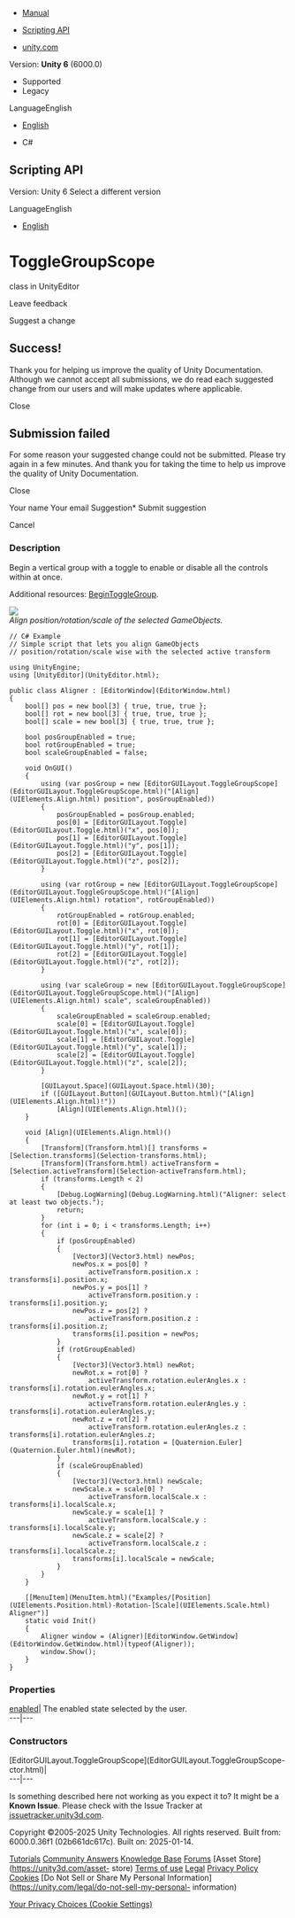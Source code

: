[ ]()

  * [Manual](../Manual/index.html)
  * [Scripting API](../ScriptReference/index.html)

  * [unity.com](https://unity.com/)

Version: **Unity 6** (6000.0)

  * Supported
  * Legacy

LanguageEnglish

  * [English]()

  * C#

[ ](https://docs.unity3d.com)

## Scripting API

Version: Unity 6 Select a different version

LanguageEnglish

  * [English]()

# ToggleGroupScope

class in UnityEditor

Leave feedback

Suggest a change

## Success!

Thank you for helping us improve the quality of Unity Documentation. Although
we cannot accept all submissions, we do read each suggested change from our
users and will make updates where applicable.

Close

## Submission failed

For some reason your suggested change could not be submitted. Please <a>try
again</a> in a few minutes. And thank you for taking the time to help us
improve the quality of Unity Documentation.

Close

Your name Your email Suggestion* Submit suggestion

Cancel

[ ]()

### Description

Begin a vertical group with a toggle to enable or disable all the controls
within at once.

Additional resources:
[BeginToggleGroup](EditorGUILayout.BeginToggleGroup.html).  
  
![](../StaticFiles/ScriptRefImages/Aligner.png)  
_Align position/rotation/scale of the selected GameObjects._

    
    
    // C# Example
    // Simple script that lets you align GameObjects
    // position/rotation/scale wise with the selected active transform  
      
    using UnityEngine;
    using [UnityEditor](UnityEditor.html);  
      
    public class Aligner : [EditorWindow](EditorWindow.html)
    {
        bool[] pos = new bool[3] { true, true, true };
        bool[] rot = new bool[3] { true, true, true };
        bool[] scale = new bool[3] { true, true, true };  
      
        bool posGroupEnabled = true;
        bool rotGroupEnabled = true;
        bool scaleGroupEnabled = false;  
      
        void OnGUI()
        {
            using (var posGroup = new [EditorGUILayout.ToggleGroupScope](EditorGUILayout.ToggleGroupScope.html)("[Align](UIElements.Align.html) position", posGroupEnabled))
            {
                posGroupEnabled = posGroup.enabled;
                pos[0] = [EditorGUILayout.Toggle](EditorGUILayout.Toggle.html)("x", pos[0]);
                pos[1] = [EditorGUILayout.Toggle](EditorGUILayout.Toggle.html)("y", pos[1]);
                pos[2] = [EditorGUILayout.Toggle](EditorGUILayout.Toggle.html)("z", pos[2]);
            }  
      
            using (var rotGroup = new [EditorGUILayout.ToggleGroupScope](EditorGUILayout.ToggleGroupScope.html)("[Align](UIElements.Align.html) rotation", rotGroupEnabled))
            {
                rotGroupEnabled = rotGroup.enabled;
                rot[0] = [EditorGUILayout.Toggle](EditorGUILayout.Toggle.html)("x", rot[0]);
                rot[1] = [EditorGUILayout.Toggle](EditorGUILayout.Toggle.html)("y", rot[1]);
                rot[2] = [EditorGUILayout.Toggle](EditorGUILayout.Toggle.html)("z", rot[2]);
            }  
      
            using (var scaleGroup = new [EditorGUILayout.ToggleGroupScope](EditorGUILayout.ToggleGroupScope.html)("[Align](UIElements.Align.html) scale", scaleGroupEnabled))
            {
                scaleGroupEnabled = scaleGroup.enabled;
                scale[0] = [EditorGUILayout.Toggle](EditorGUILayout.Toggle.html)("x", scale[0]);
                scale[1] = [EditorGUILayout.Toggle](EditorGUILayout.Toggle.html)("y", scale[1]);
                scale[2] = [EditorGUILayout.Toggle](EditorGUILayout.Toggle.html)("z", scale[2]);
            }  
      
            [GUILayout.Space](GUILayout.Space.html)(30);
            if ([GUILayout.Button](GUILayout.Button.html)("[Align](UIElements.Align.html)!"))
                [Align](UIElements.Align.html)();
        }  
      
        void [Align](UIElements.Align.html)()
        {
            [Transform](Transform.html)[] transforms = [Selection.transforms](Selection-transforms.html);
            [Transform](Transform.html) activeTransform = [Selection.activeTransform](Selection-activeTransform.html);
            if (transforms.Length < 2)
            {
                [Debug.LogWarning](Debug.LogWarning.html)("Aligner: select at least two objects.");
                return;
            }
            for (int i = 0; i < transforms.Length; i++)
            {
                if (posGroupEnabled)
                {
                    [Vector3](Vector3.html) newPos;
                    newPos.x = pos[0] ?
                        activeTransform.position.x : transforms[i].position.x;
                    newPos.y = pos[1] ?
                        activeTransform.position.y : transforms[i].position.y;
                    newPos.z = pos[2] ?
                        activeTransform.position.z : transforms[i].position.z;
                    transforms[i].position = newPos;
                }
                if (rotGroupEnabled)
                {
                    [Vector3](Vector3.html) newRot;
                    newRot.x = rot[0] ?
                        activeTransform.rotation.eulerAngles.x : transforms[i].rotation.eulerAngles.x;
                    newRot.y = rot[1] ?
                        activeTransform.rotation.eulerAngles.y : transforms[i].rotation.eulerAngles.y;
                    newRot.z = rot[2] ?
                        activeTransform.rotation.eulerAngles.z : transforms[i].rotation.eulerAngles.z;
                    transforms[i].rotation = [Quaternion.Euler](Quaternion.Euler.html)(newRot);
                }
                if (scaleGroupEnabled)
                {
                    [Vector3](Vector3.html) newScale;
                    newScale.x = scale[0] ?
                        activeTransform.localScale.x : transforms[i].localScale.x;
                    newScale.y = scale[1] ?
                        activeTransform.localScale.y : transforms[i].localScale.y;
                    newScale.z = scale[2] ?
                        activeTransform.localScale.z : transforms[i].localScale.z;
                    transforms[i].localScale = newScale;
                }
            }
        }  
      
        [[MenuItem](MenuItem.html)("Examples/[Position](UIElements.Position.html)-Rotation-[Scale](UIElements.Scale.html) Aligner")]
        static void Init()
        {
            Aligner window = (Aligner)[EditorWindow.GetWindow](EditorWindow.GetWindow.html)(typeof(Aligner));
            window.Show();
        }
    }
    

### Properties

[enabled](EditorGUILayout.ToggleGroupScope-enabled.html)| The enabled state
selected by the user.  
---|---  
  
### Constructors

[EditorGUILayout.ToggleGroupScope](EditorGUILayout.ToggleGroupScope-
ctor.html)|  
---|---  
  
Is something described here not working as you expect it to? It might be a
**Known Issue**. Please check with the Issue Tracker at
[issuetracker.unity3d.com](https://issuetracker.unity3d.com).

Copyright ©2005-2025 Unity Technologies. All rights reserved. Built from:
6000.0.36f1 (02b661dc617c). Built on: 2025-01-14.

[Tutorials](https://unity3d.com/learn) [Community
Answers](https://answers.unity3d.com) [Knowledge
Base](https://support.unity3d.com/hc/en-us)
[Forums](https://forum.unity3d.com) [Asset Store](https://unity3d.com/asset-
store) [Terms of use](https://docs.unity3d.com/Manual/TermsOfUse.html)
[Legal](https://unity.com/legal) [Privacy
Policy](https://unity.com/legal/privacy-policy)
[Cookies](https://unity.com/legal/cookie-policy) [Do Not Sell or Share My
Personal Information](https://unity.com/legal/do-not-sell-my-personal-
information)

[Your Privacy Choices (Cookie Settings)](javascript:void\(0\);)

